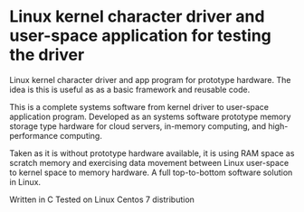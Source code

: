 # Linux kernel character driver and user-space application for testing the driver
Linux kernel character driver and app program for prototype hardware. 
The idea is this is useful as as a basic framework and reusable code.

This is a complete systems software from kernel driver to user-space application program.
Developed as an systems software prototype memory storage type hardware for cloud servers, in-memory computing, 
and high-performance computing.

Taken as it is without prototype hardware available, it is using RAM space as scratch memory
and exercising data movement between Linux user-space to kernel space to memory hardware.
A full top-to-bottom software solution in Linux.  

Written in C
Tested on Linux Centos 7 distribution
